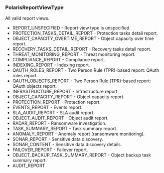 ### PolarisReportViewType
All valid report views.

- REPORT_UNSPECIFIED - Report view type is unspecified.
- PROTECTION_TASKS_DETAIL_REPORT - Protection tasks detail report.
- OBJECT_CAPACITY_OVERTIME_REPORT - Object capacity over time report.
- RECOVERY_TASKS_DETAIL_REPORT - Recovery tasks detail report.
- THREAT_MONITORING_REPORT - Threat monitoring report.
- COMPLIANCE_REPORT - Compliance report.
- INDEXING_REPORT - Indexing report.
- QAUTH_ROLES_REPORT - Two Person Rule (TPR)-based report: QAuth roles report.
- QAUTH_OBJECTS_REPORT - Two Person Rule (TPR)-based report: QAuth objects report.
- INFRASTRUCTURE_REPORT - Infrastructure report.
- OBJECT_CAPACITY_REPORT - Object capacity report.
- PROTECTION_REPORT - Protection report.
- EVENTS_REPORT - Events report.
- SLA_AUDIT_REPORT - SLA audit report.
- OBJECT_AUDIT_REPORT - Object audit report.
- RADAR_REPORT - Ransomware investigation.
- TASK_SUMMARY_REPORT - Task summary report.
- ANOMALY_REPORT - Anomaly report (ransomware monitoring).
- SONAR_REPORT - Sensitive data discovery.
- SONAR_CONTENT - Sensitive data discovery details.
- FAILOVER_REPORT - Failover report.
- OBJECT_BACKUP_TASK_SUMMARY_REPORT - Object backup task summary report.
- AUDIT_REPORT
